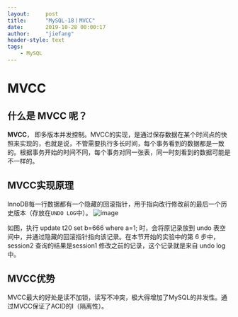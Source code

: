 ```yaml
---
layout:     post
title:      "MySQL-18丨MVCC"
date:       2019-10-28 00:00:17
author:     "jiefang"
header-style: text
tags:
    - MySQL
---
```

# MVCC
## 什么是 **MVCC** 呢？

**MVCC**， 即多版本并发控制。MVCC的实现，是通过保存数据在某个时间点的快照来实现的，也就是说，不管需要执行多长时间，每个事务看到的数据都是一致的。根据事务开始的时间不同，每个事务对同一张表，同一时刻看到的数据可能是不一样的。

## MVCC实现原理
InnoDB每一行数据都有一个隐藏的回滚指针，用于指向改行修改前的最后一个历史版本（存放在`UNDO LOG`中）。
![image](https://s2.ax1x.com/2019/09/27/uMtvGj.md.png)

如图，执行 update t20 set b=666 where a=1; 时，会将原记录放到 undo 表空间中，并通过隐藏的回滚指针指向该记录。在本节开始的实验中的第 6 步中，session2 查询的结果是session1 修改之前的记录，这个记录就是来自 undo log 中。

## MVCC优势
MVCC最大的好处是读不加锁，读写不冲突，极大得增加了MySQL的并发性。通过MVCC保证了ACID的I（隔离性）。